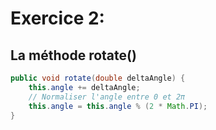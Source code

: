 # Exercice 2:

## La méthode rotate()
```java
public void rotate(double deltaAngle) {
    this.angle += deltaAngle;
    // Normaliser l'angle entre 0 et 2π
    this.angle = this.angle % (2 * Math.PI);
}
```
